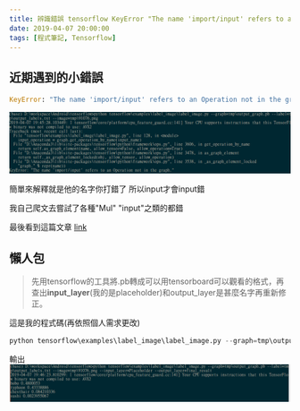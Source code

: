 ```yaml
---
title: 辨識錯誤 tensorflow KeyError "The name 'import/input' refers to an Operation not in the graph."
date: 2019-04-07 20:00:00
tags: [程式筆記, Tensorflow]
---
```

## **近期遇到的小錯誤**
```python
KeyError: "The name 'import/input' refers to an Operation not in the graph."
```
![](https://raw.githubusercontent.com/kidneyweakx/img-host/image/image/tensor01.PNG)

簡單來解釋就是他的名字你打錯了 所以input才會input錯

我自己爬文去嘗試了各種"Mul" "input"之類的都錯

最後看到這篇文章 [link](https://developer.arm.com/technologies/machine-learning-on-arm/developer-material/how-to-guides/optimizing-neural-networks-for-mobile-and-embedded-devices-with-tensorflow/determine-the-names-of-input-and-output-nodes)

## **懶人包**
> 先用tensorflow的工具將.pb轉成可以用tensorboard可以觀看的格式，再查出**input_layer**(我的是placeholder)和output_layer是甚麼名字再重新修正。



這是我的程式碼(再依照個人需求更改)
```python
python tensorflow\examples\label_image\label_image.py --graph=tmp\output_graph.pb --label=tmp\output_labels.txt --image=tmp\91076.png --input_layer=Placeholder --output_layer=final_result
```

輸出
![](https://raw.githubusercontent.com/kidneyweakx/img-host/image/image/tensor02.PNG)